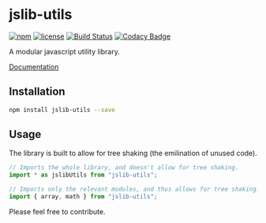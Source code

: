 # jslib-utils

[![npm](https://img.shields.io/npm/v/jslib-utils.svg)](https://www.npmjs.com/package/jslib-utils)
[![license](https://img.shields.io/npm/l/jslib-utils.svg)](https://www.npmjs.com/package/jslib-utils)
[![Build Status](https://travis-ci.org/Glinkis/jslib.svg?branch=master)](https://travis-ci.org/Glinkis/jslib)
[![Codacy Badge](https://api.codacy.com/project/badge/Grade/e267d9e793eb490e84b232827cbe062b)](https://www.codacy.com/app/Glinkis/jslib?utm_source=github.com&utm_medium=referral&utm_content=Glinkis/jslib&utm_campaign=Badge_Grade)

A modular javascript utility library.

[Documentation](https://glinkis.github.io/jslib/)

## Installation

```bash
npm install jslib-utils --save
```

## Usage

The library is built to allow for tree shaking (the emilination of unused code).

```js
// Imports the whole library, and doesn't allow for tree shaking.
import * as jslibUtils from "jslib-utils";
```

```js
// Imports only the relevant modules, and thus allows for tree shaking.
import { array, math } from "jslib-utils";
```

Please feel free to contribute.

